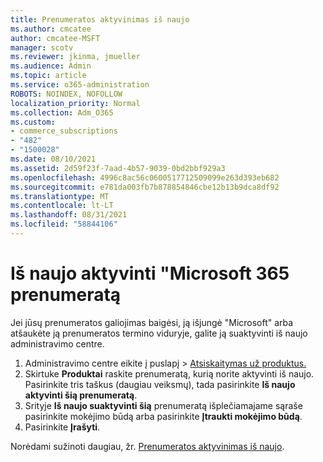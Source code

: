 ```yaml
---
title: Prenumeratos aktyvinimas iš naujo
ms.author: cmcatee
author: cmcatee-MSFT
manager: scotv
ms.reviewer: jkinma, jmueller
ms.audience: Admin
ms.topic: article
ms.service: o365-administration
ROBOTS: NOINDEX, NOFOLLOW
localization_priority: Normal
ms.collection: Adm_O365
ms.custom:
- commerce_subscriptions
- "482"
- "1500028"
ms.date: 08/10/2021
ms.assetid: 2d59f23f-7aad-4b57-9039-0bd2bbf929a3
ms.openlocfilehash: 4996c8ac56c0600517712509099e263d393eb682
ms.sourcegitcommit: e781da003fb7b878854846cbe12b13b9dca8df92
ms.translationtype: MT
ms.contentlocale: lt-LT
ms.lasthandoff: 08/31/2021
ms.locfileid: "58844106"
---
```

# <a name="reactivate-a-microsoft-365-subscription"></a>Iš naujo aktyvinti "Microsoft 365 prenumeratą

Jei jūsų prenumeratos galiojimas baigėsi, ją išjungė "Microsoft" arba atšaukėte ją prenumeratos termino viduryje, galite ją suaktyvinti iš naujo administravimo centre.
  
1. Administravimo centre eikite į puslapį  >  [Atsiskaitymas už produktus.](https://go.microsoft.com/fwlink/p/?linkid=842054)
2. Skirtuke **Produktai** raskite prenumeratą, kurią norite aktyvinti iš naujo. Pasirinkite tris taškus (daugiau veiksmų), tada pasirinkite **Iš naujo aktyvinti šią prenumeratą**.
3. Srityje **Iš naujo suaktyvinti šią** prenumeratą išplečiamajame sąraše pasirinkite mokėjimo būdą arba pasirinkite **Įtraukti mokėjimo būdą**.
4. Pasirinkite **Įrašyti**.

Norėdami sužinoti daugiau, žr. [Prenumeratos aktyvinimas iš naujo](https://docs.microsoft.com/microsoft-365/commerce/subscriptions/reactivate-your-subscription).